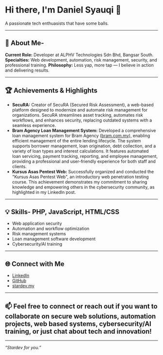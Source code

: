 # Hi there, I'm Daniel Syauqi 👋
A passionate tech enthuasists that have some balls.

---

## 🚀 About Me- 
**Current Role:** Developer at ALPHV Technologies Sdn Bhd, Bangsar South.
**Specialties:** Web development, automation, risk management, security, and professional training.
**Philosophy:** Less yap, more tap — I believe in action and delivering results.

---

## 🏆 Achievements & Highlights
- **SecuRA:** Creator of SecuRA (Secured Risk Assessment), a web-based platform designed to modernize and automate risk management for organizations. SecuRA streamlines asset tracking, automates risk workflows, and enhances security, replacing outdated systems with a seamless experience.
- **Bram Agency Loan Management System:** Developed a comprehensive loan management system for Bram Agency ([bram.com.my](https://bram.com.my)), enabling efficient management of the entire lending lifecycle. The system supports borrower management, loan origination, debt collection, and a variety of loan types and interest calculations. It features automated loan servicing, payment tracking, reporting, and employee management, providing a professional and user-friendly experience for both staff and clients.
- **Kursus Asas Pentest Web:** Successfully organized and conducted the "Kursus Asas Pentest Web", an introductory web penetration testing course. This achievement demonstrates my commitment to sharing knowledge and empowering others in the cybersecurity community, as highlighted in my LinkedIn post.

---

## 💡 Skills- PHP, JavaScript, HTML/CSS
- Web application security
- Automation and workflow optimization
- Risk management systems
- Loan management software development
- Cybersecurity/AI training

---

## 🌐 Connect with Me
- [LinkedIn](https://www.linkedin.com/in/danielsyauqi/)
- [GitHub](https://github.com/danielsyauqi)
- [stardev.my](https://stardev.my)

---

## 📫 Feel free to connect or reach out if you want to collaborate on secure web solutions, automation projects, web based systems, cybersecurity/AI training, or just chat about tech and innovation!

---

*“Stardev for you.”*
